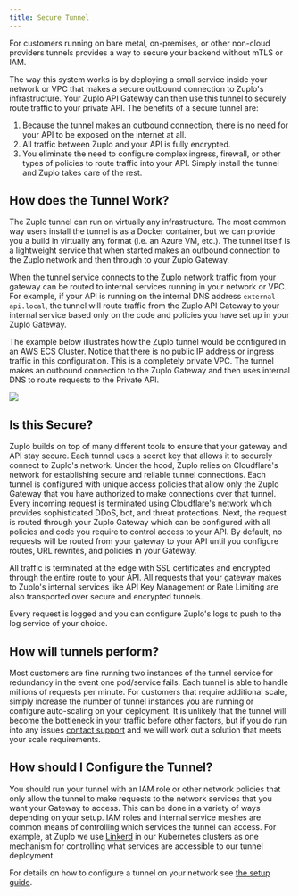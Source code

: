 ```yaml
---
title: Secure Tunnel
---
```


For customers running on bare metal, on-premises, or other non-cloud providers
tunnels provides a way to secure your backend without mTLS or IAM.

The way this system works is by deploying a small service inside your network or
VPC that makes a secure outbound connection to Zuplo's infrastructure. Your
Zuplo API Gateway can then use this tunnel to securely route traffic to your
private API. The benefits of a secure tunnel are:

1. Because the tunnel makes an outbound connection, there is no need for your
   API to be exposed on the internet at all.
2. All traffic between Zuplo and your API is fully encrypted.
3. You eliminate the need to configure complex ingress, firewall, or other types
   of policies to route traffic into your API. Simply install the tunnel and
   Zuplo takes care of the rest.

## How does the Tunnel Work?

The Zuplo tunnel can run on virtually any infrastructure. The most common way
users install the tunnel is as a Docker container, but we can provide you a
build in virtually any format (i.e. an Azure VM, etc.). The tunnel itself is a
lightweight service that when started makes an outbound connection to the Zuplo
network and then through to your Zuplo Gateway.

When the tunnel service connects to the Zuplo network traffic from your gateway
can be routed to internal services running in your network or VPC. For example,
if your API is running on the internal DNS address `external-api.local`, the
tunnel will route traffic from the Zuplo API Gateway to your internal service
based only on the code and policies you have set up in your Zuplo Gateway.

The example below illustrates how the Zuplo tunnel would be configured in an AWS
ECS Cluster. Notice that there is no public IP address or ingress traffic in
this configuration. This is a completely private VPC. The tunnel makes an
outbound connection to the Zuplo Gateway and then uses internal DNS to route
requests to the Private API.

![](https://cdn.zuplo.com/assets/fefdc7fb-f3b6-4908-8485-3d20cb769cfd.png)

## Is this Secure?

Zuplo builds on top of many different tools to ensure that your gateway and API
stay secure. Each tunnel uses a secret key that allows it to securely connect to
Zuplo's network. Under the hood, Zuplo relies on Cloudflare's network for
establishing secure and reliable tunnel connections. Each tunnel is configured
with unique access policies that allow only the Zuplo Gateway that you have
authorized to make connections over that tunnel. Every incoming request is
terminated using Cloudflare's network which provides sophisticated DDoS, bot,
and threat protections. Next, the request is routed through your Zuplo Gateway
which can be configured with all policies and code you require to control access
to your API. By default, no requests will be routed from your gateway to your
API until you configure routes, URL rewrites, and policies in your Gateway.

All traffic is terminated at the edge with SSL certificates and encrypted
through the entire route to your API. All requests that your gateway makes to
Zuplo's internal services like API Key Management or Rate Limiting are also
transported over secure and encrypted tunnels.

Every request is logged and you can configure Zuplo's logs to push to the log
service of your choice.

## How will tunnels perform?

Most customers are fine running two instances of the tunnel service for
redundancy in the event one pod/service fails. Each tunnel is able to handle
millions of requests per minute. For customers that require additional scale,
simply increase the number of tunnel instances you are running or configure
auto-scaling on your deployment. It is unlikely that the tunnel will become the
bottleneck in your traffic before other factors, but if you do run into any
issues [contact support](mailto:support@zuplo.com) and we will work out a
solution that meets your scale requirements.

## How should I Configure the Tunnel?

You should run your tunnel with an IAM role or other network policies that only
allow the tunnel to make requests to the network services that you want your
Gateway to access. This can be done in a variety of ways depending on your
setup. IAM roles and internal service meshes are common means of controlling
which services the tunnel can access. For example, at Zuplo we use
[Linkerd](https://linkerd.io/) in our Kubernetes clusters as one mechanism for
controlling what services are accessible to our tunnel deployment.

For details on how to configure a tunnel on your network see
[the setup guide](tunnel-setup.md).
